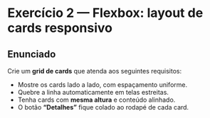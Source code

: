 # Exercício 2 — Flexbox: layout de cards responsivo

## Enunciado
Crie um **grid de cards** que atenda aos seguintes requisitos:

- Mostre os cards lado a lado, com espaçamento uniforme.  
- Quebre a linha automaticamente em telas estreitas.  
- Tenha cards com **mesma altura** e conteúdo alinhado.  
- O botão **“Detalhes”** fique colado ao rodapé de cada card.  
